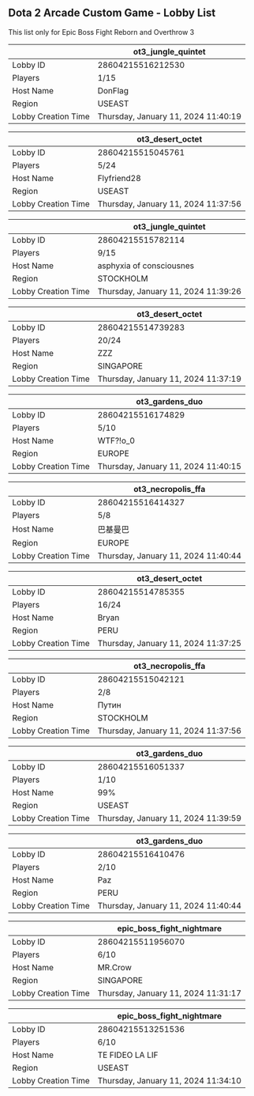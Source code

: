 ## Dota 2 Arcade Custom Game - Lobby List

This list only for Epic Boss Fight Reborn and Overthrow 3

|  | ot3_jungle_quintet |
| ------ | ------ |
| Lobby ID | 28604215516212530 |
| Players | 1/15 |
| Host Name | DonFlag |
| Region | USEAST |
| Lobby Creation Time | Thursday, January 11, 2024 11:40:19 |


|  | ot3_desert_octet |
| ------ | ------ |
| Lobby ID | 28604215515045761 |
| Players | 5/24 |
| Host Name | Flyfriend28 |
| Region | USEAST |
| Lobby Creation Time | Thursday, January 11, 2024 11:37:56 |


|  | ot3_jungle_quintet |
| ------ | ------ |
| Lobby ID | 28604215515782114 |
| Players | 9/15 |
| Host Name | asphyxia of consciousnes |
| Region | STOCKHOLM |
| Lobby Creation Time | Thursday, January 11, 2024 11:39:26 |


|  | ot3_desert_octet |
| ------ | ------ |
| Lobby ID | 28604215514739283 |
| Players | 20/24 |
| Host Name | ZZZ |
| Region | SINGAPORE |
| Lobby Creation Time | Thursday, January 11, 2024 11:37:19 |


|  | ot3_gardens_duo |
| ------ | ------ |
| Lobby ID | 28604215516174829 |
| Players | 5/10 |
| Host Name | WTF?!о_0 |
| Region | EUROPE |
| Lobby Creation Time | Thursday, January 11, 2024 11:40:15 |


|  | ot3_necropolis_ffa |
| ------ | ------ |
| Lobby ID | 28604215516414327 |
| Players | 5/8 |
| Host Name | 巴基曼巴 |
| Region | EUROPE |
| Lobby Creation Time | Thursday, January 11, 2024 11:40:44 |


|  | ot3_desert_octet |
| ------ | ------ |
| Lobby ID | 28604215514785355 |
| Players | 16/24 |
| Host Name | Bryan |
| Region | PERU |
| Lobby Creation Time | Thursday, January 11, 2024 11:37:25 |


|  | ot3_necropolis_ffa |
| ------ | ------ |
| Lobby ID | 28604215515042121 |
| Players | 2/8 |
| Host Name | Путин |
| Region | STOCKHOLM |
| Lobby Creation Time | Thursday, January 11, 2024 11:37:56 |


|  | ot3_gardens_duo |
| ------ | ------ |
| Lobby ID | 28604215516051337 |
| Players | 1/10 |
| Host Name | 99% |
| Region | USEAST |
| Lobby Creation Time | Thursday, January 11, 2024 11:39:59 |


|  | ot3_gardens_duo |
| ------ | ------ |
| Lobby ID | 28604215516410476 |
| Players | 2/10 |
| Host Name | Paz |
| Region | PERU |
| Lobby Creation Time | Thursday, January 11, 2024 11:40:44 |


|  | epic_boss_fight_nightmare |
| ------ | ------ |
| Lobby ID | 28604215511956070 |
| Players | 6/10 |
| Host Name | MR.Crow |
| Region | SINGAPORE |
| Lobby Creation Time | Thursday, January 11, 2024 11:31:17 |


|  | epic_boss_fight_nightmare |
| ------ | ------ |
| Lobby ID | 28604215513251536 |
| Players | 6/10 |
| Host Name | TE FIDEO LA LIF |
| Region | USEAST |
| Lobby Creation Time | Thursday, January 11, 2024 11:34:10 |


